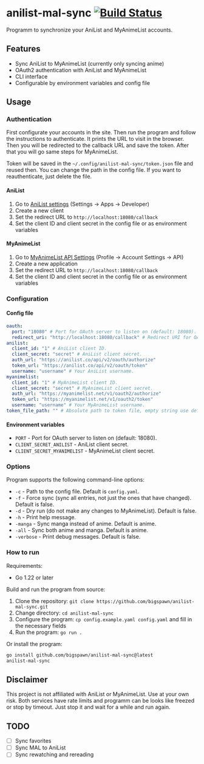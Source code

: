 # anilist-mal-sync [![Build Status](https://github.com/bigspawn/anilist-mal-sync/workflows/go/badge.svg)](https://github.com/bigspawn/anilist-mal-sync/actions)

Programm to synchronize your AniList and MyAnimeList accounts.

## Features

- Sync AniList to MyAnimeList (currently only syncing anime)
- OAuth2 authentication with AniList and MyAnimeList
- CLI interface
- Configurable by environment variables and config file

## Usage

### Authentication

First configurate your accounts in the site.
Then run the program and follow the instructions to authenticate.
It prints the URL to visit in the browser.
Then you will be redirected to the callback URL and save the token.
After that you will go same steps for MyAnimeList.

Token will be saved in the `~/.config/anilist-mal-sync/token.json` file and reused then.
You can change the path in the config file.
If you want to reauthenticate, just delete the file.

#### AniList

1. Go to [AniList settings](https://anilist.co/settings/developer) (Settings -> Apps -> Developer)
2. Create a new client
3. Set the redirect URL to `http://localhost:18080/callback`
4. Set the client ID and client secret in the config file or as environment variables

#### MyAnimeList

1. Go to [MyAnimeList API Settings](https://myanimelist.net/apiconfig) (Profile -> Account Settings -> API)
2. Create a new application
3. Set the redirect URL to `http://localhost:18080/callback`
3. Set the client ID and client secret in the config file or as environment variables

### Configuration

#### Config file

```yaml
oauth:
  port: "18080" # Port for OAuth server to listen on (default: 18080).
  redirect_uri: "http://localhost:18080/callback" # Redirect URI for OAuth server (default: http://localhost:18080/callback).
anilist:
  client_id: "1" # AniList client ID.
  client_secret: "secret" # AniList client secret.
  auth_url: "https://anilist.co/api/v2/oauth/authorize"
  token_url: "https://anilist.co/api/v2/oauth/token"
  username: "username" # Your AniList username.
myanimelist:
  client_id: "1" # MyAnimeList client ID.
  client_secret: "secret" # MyAnimeList client secret.
  auth_url: "https://myanimelist.net/v1/oauth2/authorize"
  token_url: "https://myanimelist.net/v1/oauth2/token"
  username: "username" # Your MyAnimeList username.
token_file_path: "" # Absolute path to token file, empty string use default path.
```

#### Environment variables

- `PORT` - Port for OAuth server to listen on (default: 18080).
- `CLIENT_SECRET_ANILIST` - AniList client secret.
- `CLIENT_SECRET_MYANIMELIST` - MyAnimeList client secret.

### Options

Program supports the following command-line options:

- `-c` - Path to the config file. Default is `config.yaml`.
- `-f` - Force sync (sync all entries, not just the ones that have changed). Default is false.
- `-d` - Dry run (do not make any changes to MyAnimeList). Default is false.
- `-h` - Print help message.
- `-manga` - Sync manga instead of anime. Default is anime.
- `-all` - Sync both anime and manga. Default is anime.
- `-verbose` - Print debug messages. Default is false.

### How to run

Requirements:

- Go 1.22 or later

Build and run the program from source:

1. Clone the repository: `git clone https://github.com/bigspawn/anilist-mal-sync.git`
2. Change directory: `cd anilist-mal-sync`
3. Configure the program: `cp config.example.yaml config.yaml` and fill in the necessary fields
4. Run the program: `go run .`

Or install the program:

```bash
go install github.com/bigspawn/anilist-mal-sync@latest
anilist-mal-sync
```

## Disclaimer

This project is not affiliated with AniList or MyAnimeList. Use at your own risk.
Both services have rate limits and programm can be looks like freezed or stop by timeout.
Just stop it and wait for a while and run again.

## TODO

- [ ] Sync favorites
- [ ] Sync MAL to AniList
- [ ] Sync rewatching and rereading
